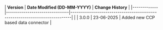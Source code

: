 | **Version** | **Date Modified (DD-MM-YYYY)** | **Change History**                                                           |
|-------------|--------------------------------|------------------------------------------------------------------------------|                                      |
| 3.0.0       | 23-06-2025                     | Added new CCP based data connector                                                  |